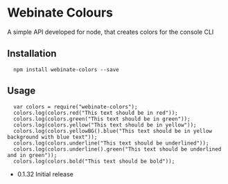 Webinate Colours
=========

A simple API developed for node, that creates colors for the console CLI

## Installation

```
  npm install webinate-colors --save
```
## Usage

```
  var colors = require("webinate-colors");
  colors.log(colors.red("This text should be in red"));
  colors.log(colors.green("This text should be in green"));
  colors.log(colors.yellow("This text should be in yellow"));
  colors.log(colors.yellowBG().blue("This text should be in yellow background with blue text"));
  colors.log(colors.underline("This text should be underlined"));
  colors.log(colors.underline().green("This text should be underlined and in green"));
  colors.log(colors.bold("This text should be bold"));
```

* 0.1.32 Initial release